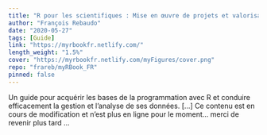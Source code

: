 ```yaml
---
title: "R pour les scientifiques : Mise en œuvre de projets et valorisation des résultats"
author: "François Rebaudo"
date: "2020-05-27"
tags: [Guide]
link: "https://myrbookfr.netlify.com/"
length_weight: "1.5%"
cover: "https://myrbookfr.netlify.com/myFigures/cover.png"
repo: "frareb/myRBook_FR"
pinned: false
---
```


Un guide pour acquérir les bases de la programmation avec R et conduire efficacement la gestion et l’analyse de ses données. [...] Ce contenu est en cours de modification et n’est plus en ligne pour le moment… merci de revenir plus tard ...
